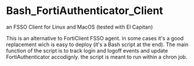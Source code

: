 # Bash_FortiAuthenticator_Client
an FSSO Client for Linux and MacOS (tested with El Capitan)


This is an alternative to FortiClient FSSO agent. in some cases it's a good replacement wich is easy to deploy (it's a Bash script at the end).
The main function of the script is to track login and logoff events and update FortiAuthenticator accodignly.
the script is meant to run within a chron job.

